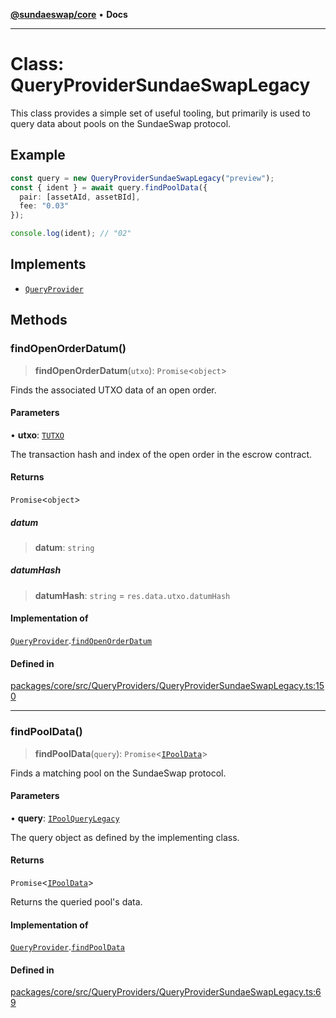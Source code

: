 [**@sundaeswap/core**](../../README.md) • **Docs**

***

# Class: QueryProviderSundaeSwapLegacy

This class provides a simple set of useful tooling, but primarily is used to
query data about pools on the SundaeSwap protocol.

## Example

```ts
const query = new QueryProviderSundaeSwapLegacy("preview");
const { ident } = await query.findPoolData({
  pair: [assetAId, assetBId],
  fee: "0.03"
});

console.log(ident); // "02"
```

## Implements

- [`QueryProvider`](QueryProvider.md)

## Methods

### findOpenOrderDatum()

> **findOpenOrderDatum**(`utxo`): `Promise`\<`object`\>

Finds the associated UTXO data of an open order.

#### Parameters

• **utxo**: [`TUTXO`](../type-aliases/TUTXO.md)

The transaction hash and index of the open order in the escrow contract.

#### Returns

`Promise`\<`object`\>

##### datum

> **datum**: `string`

##### datumHash

> **datumHash**: `string` = `res.data.utxo.datumHash`

#### Implementation of

[`QueryProvider`](QueryProvider.md).[`findOpenOrderDatum`](QueryProvider.md#findopenorderdatum)

#### Defined in

[packages/core/src/QueryProviders/QueryProviderSundaeSwapLegacy.ts:150](https://github.com/SundaeSwap-finance/sundae-sdk/blob/main/packages/core/src/QueryProviders/QueryProviderSundaeSwapLegacy.ts#L150)

***

### findPoolData()

> **findPoolData**(`query`): `Promise`\<[`IPoolData`](../interfaces/IPoolData.md)\>

Finds a matching pool on the SundaeSwap protocol.

#### Parameters

• **query**: [`IPoolQueryLegacy`](../interfaces/IPoolQueryLegacy.md)

The query object as defined by the implementing class.

#### Returns

`Promise`\<[`IPoolData`](../interfaces/IPoolData.md)\>

Returns the queried pool's data.

#### Implementation of

[`QueryProvider`](QueryProvider.md).[`findPoolData`](QueryProvider.md#findpooldata)

#### Defined in

[packages/core/src/QueryProviders/QueryProviderSundaeSwapLegacy.ts:69](https://github.com/SundaeSwap-finance/sundae-sdk/blob/main/packages/core/src/QueryProviders/QueryProviderSundaeSwapLegacy.ts#L69)
